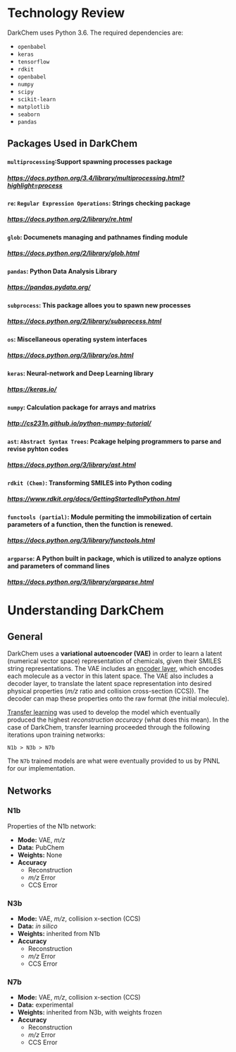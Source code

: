 # Technology Review

DarkChem uses Python 3.6.  The required dependencies are:

- `openbabel`
- `keras`
- `tensorflow`
- `rdkit`
- `openbabel`
- `numpy`
- `scipy`
- `scikit-learn`
- `matplotlib` 
- `seaborn` 
- `pandas` 

## Packages Used in DarkChem

#### `multiprocessing`:Support spawning processes package 
##### https://docs.python.org/3.4/library/multiprocessing.html?highlight=process

#### `re`: `Regular Expression Operations`: Strings checking package 
##### https://docs.python.org/2/library/re.html

#### `glob`: Documenets managing and pathnames finding module 
##### https://docs.python.org/2/library/glob.html

#### `pandas`: Python Data Analysis Library
##### https://pandas.pydata.org/

#### `subprocess`: This package alloes you to spawn new processes 
##### https://docs.python.org/2/library/subprocess.html 

#### `os`: Miscellaneous operating system interfaces 
##### https://docs.python.org/3/library/os.html

#### `keras`: Neural-network and Deep Learning library 
##### https://keras.io/

#### `numpy`: Calculation package for arrays and matrixs
##### http://cs231n.github.io/python-numpy-tutorial/

#### `ast`: `Abstract Syntax Trees`: Pcakage helping programmers to parse and revise pyhton codes 
##### https://docs.python.org/3/library/ast.html

#### `rdkit (Chem)`: Transforming SMILES into Python coding 
##### https://www.rdkit.org/docs/GettingStartedInPython.html

#### `functools (partial)`: Module permiting the immobilization of certain parameters of a function, then the function is renewed. 
##### https://docs.python.org/3/library/functools.html

#### `argparse`: A Python built in package, which is utilized to analyze options and parameters of command lines 
##### https://docs.python.org/3/library/argparse.html

# Understanding DarkChem

## General

DarkChem uses a **variational autoencoder (VAE)** in order to learn a latent (numerical vector space) representation of chemicals, given their SMILES string representations.  The VAE includes an [encoder layer](https://www.quora.com/What-is-an-Encoder-Decoder-in-Deep-Learning), which encodes each molecule as a vector in this latent space.  The VAE also includes a decoder layer, to translate the latent space representation into desired physical properties (_m/z_ ratio and collision cross-section (CCS)).  The decoder can map these properties onto the raw format (the initial molecule).

[Transfer learning](https://towardsdatascience.com/a-comprehensive-hands-on-guide-to-transfer-learning-with-real-world-applications-in-deep-learning-212bf3b2f27a) was used to develop the model which eventually produced the highest *reconstruction accuracy* (what does this mean).  In the case of DarkChem, transfer learning proceeded through the following iterations upon training networks:

    N1b > N3b > N7b
    
The `N7b` trained models are what were eventually provided to us by PNNL for our implementation.

## Networks

### N1b

Properties of the N1b network:

* **Mode:** VAE, _m/z_
* **Data:** PubChem
* **Weights:** None
* **Accuracy**
  * Reconstruction
  * _m/z_ Error
  * CCS Error
  
### N3b

* **Mode:** VAE, _m/z_, collision x-section (CCS)
* **Data:** _in silico_
* **Weights:** inherited from N1b
* **Accuracy**
  * Reconstruction
  * _m/z_ Error
  * CCS Error
  
### N7b

* **Mode:** VAE, _m/z_, collision x-section (CCS)
* **Data:** experimental
* **Weights:** inherited from N3b, with weights frozen
* **Accuracy**
  * Reconstruction
  * _m/z_ Error
  * CCS Error